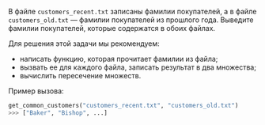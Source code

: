 В файле `customers_recent.txt` записаны фамилии покупателей, 
а в файле `customers_old.txt` — фамилии покупателей из прошлого года. Выведите фамилии покупателей, которые содержатся в обоих файлах.

Для решения этой задачи мы рекомендуем:

- написать функцию, которая прочитает фамилии из файла;
- вызвать ее для каждого файла, записать результат в два множества;
- вычислить пересечение множеств.

Пример вызова:
```python
get_common_customers("customers_recent.txt", "customers_old.txt") 
>>> ["Baker", "Bishop", ...]
```
